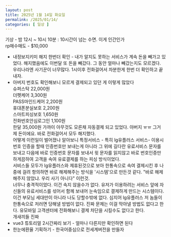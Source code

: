```yaml
---
layout: post
title: 2025년 1월 14일 화요일
permalink: /2025/01/14/
categories: [ 일상 ]
---
```

기상 - 밤 12시 ~ 10시 10분 : 10시간이 넘는 수면. 이게 인간인가<br/>
rp매수매도 - $10,000<br/>
- 내정보지키미 해지 한번더 확인 - 내가 알지도 못하는 서비스가 계속 돈을 빼가고 있었다. 해지했음에도 이번달 또 돈을 빼갔다. 그 동안 얼마나 빼갔는지도 모르겠다. 우리나라엔 사기꾼이 너무많다. 1시이후 전화걸어서 차분한게 한번 더 확인하고 끝내자.<br/>
- 아버지 번호도 확인해보니 모르게 결제되고 있던 게 이렇게 많았다<br/>
슈퍼스탁 22,000원<br/>
더펫케어 3,300원<br/>
PASS마인드케어 2,200원<br/>
휴대폰분실보호 2,200원<br/>
스마트피싱보호 1,650원<br/>
전화번호안심로그인 1,100원<br/>
한달 35,000원 가까이 아무것도 모른채 자동결제 되고 있었다. 아버지 ㅠㅠ 그거 제 돈이에요. 바로 전화걸어서 모두 해지했다.<br/>
어떻게 이런일이 벌어졌나 알아보니 특정서비스 - 특히 lg유플러스 서비스- 이용시 번호 인증을 할때 인증번호만 보내는게 아니라 그 위에 길다란 유료서비스 문자를 보내고 다음에 바로 인증번호 문자를 보내서 윗 문자를 읽지않고 바로 번호인증만 하게끔하여 고객을 속여 유료결제를 하는 피싱 방식이었다.<br/>
서비스들 모두가 lg유플러스와 제휴된것으로 보아 한통속으로 속여 결제시킨 후 나중에 걸려 항의하면 바로 해제해주는 방식을 '시스템'으로 만든것 같다. "바로 해제해주지 않았냐. 우리 사기 아니다" 이런것.<br/>
너무나 충격적이었다. 이건 속지 않을수가 없다. 유저가 이용하려는 서비스 앞에 자신들의 유료서비스를 섞어서 함께 보내어 눈속임으로 결제하게 만드는 시스템이다. 이건 부모님 세대만이 아니라 나도 당할수밖에 없다. 심지어 lg유플러스 저 놈들이 한통속으로 저러면 당해낼 방법이 없다. 진짜 문제는 이걸 막아낼 방법도 없다고 한다. 유모바일 고객센터에 전화해보니 결제 차단을 시킬수도 없다고 한다.<br/>
개새끼들 진짜<br/>
- vue3 튜토리얼 2시간짜리 보기 - 얼마나 다른지만 확인하면 된다<br/>
- 한눈에환율 기획하기 - 한국어중심으로 전세계버전을 만들자